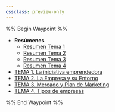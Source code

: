 ```yaml
---
cssclass: preview-only
---
```


%% Begin Waypoint %%
- **Resúmenes**
	- [Resumen Tema 1](./Res%C3%BAmenes/Resumen%20Tema%201.md)
	- [Resumen Tema 2](./Res%C3%BAmenes/Resumen%20Tema%202.md)
	- [Resumen Tema 3](./Res%C3%BAmenes/Resumen%20Tema%203.md)
	- [Resumen Tema 4](./Res%C3%BAmenes/Resumen%20Tema%204.md)
- [TEMA 1. La iniciativa emprendedora](./TEMA%201.%20La%20iniciativa%20emprendedora.md)
- [TEMA 2. La Empresa y su Entorno](./TEMA%202.%20La%20Empresa%20y%20su%20Entorno.md)
- [TEMA 3. Mercado y Plan de Marketing](./TEMA%203.%20Mercado%20y%20Plan%20de%20Marketing.md)
- [TEMA 4. Tipos de empresas](./TEMA%204.%20Tipos%20de%20empresas.md)

%% End Waypoint %%